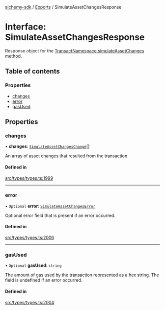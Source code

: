 [alchemy-sdk](../README.md) / [Exports](../modules.md) / SimulateAssetChangesResponse

# Interface: SimulateAssetChangesResponse

Response object for the [TransactNamespace.simulateAssetChanges](../classes/TransactNamespace.md#simulateassetchanges) method.

## Table of contents

### Properties

- [changes](SimulateAssetChangesResponse.md#changes)
- [error](SimulateAssetChangesResponse.md#error)
- [gasUsed](SimulateAssetChangesResponse.md#gasused)

## Properties

### changes

• **changes**: [`SimulateAssetChangesChange`](SimulateAssetChangesChange.md)[]

An array of asset changes that resulted from the transaction.

#### Defined in

[src/types/types.ts:1999](https://github.com/alchemyplatform/alchemy-sdk-js/blob/46e9716/src/types/types.ts#L1999)

___

### error

• `Optional` **error**: [`SimulateAssetChangesError`](SimulateAssetChangesError.md)

Optional error field that is present if an error occurred.

#### Defined in

[src/types/types.ts:2006](https://github.com/alchemyplatform/alchemy-sdk-js/blob/46e9716/src/types/types.ts#L2006)

___

### gasUsed

• `Optional` **gasUsed**: `string`

The amount of gas used by the transaction represented as a hex string. The
field is undefined if an error occurred.

#### Defined in

[src/types/types.ts:2004](https://github.com/alchemyplatform/alchemy-sdk-js/blob/46e9716/src/types/types.ts#L2004)
